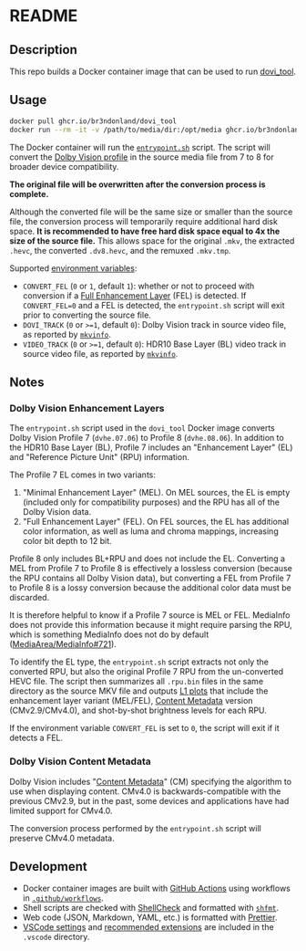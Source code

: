 # README

## Description

This repo builds a Docker container image that can be used to run [dovi_tool](https://github.com/quietvoid/dovi_tool).

## Usage

```sh
docker pull ghcr.io/br3ndonland/dovi_tool
docker run --rm -it -v /path/to/media/dir:/opt/media ghcr.io/br3ndonland/dovi_tool '<filename>' dvhe.07
```

The Docker container will run the [`entrypoint.sh`](./dovi_tool/entrypoint.sh) script. The script will convert the [Dolby Vision profile](https://professionalsupport.dolby.com/s/article/What-is-Dolby-Vision-Profile?language=en_US) in the source media file from 7 to 8 for broader device compatibility.

**The original file will be overwritten after the conversion process is complete.**

Although the converted file will be the same size or smaller than the source file, the conversion process will temporarily require additional hard disk space. **It is recommended to have free hard disk space equal to 4x the size of the source file.** This allows space for the original `.mkv`, the extracted `.hevc`, the converted `.dv8.hevc`, and the remuxed `.mkv.tmp`.

Supported [environment variables](https://docs.docker.com/reference/cli/docker/container/run/#env):

- `CONVERT_FEL` (`0` or `1`, default `1`): whether or not to proceed with conversion if a [Full Enhancement Layer](#dolby-vision-enhancement-layers) (FEL) is detected. If `CONVERT_FEL=0` and a FEL is detected, the `entrypoint.sh` script will exit prior to converting the source file.
- `DOVI_TRACK` (`0` or `>=1`, default `0`): Dolby Vision track in source video file, as reported by [`mkvinfo`](https://mkvtoolnix.download/doc/mkvinfo.html).
- `VIDEO_TRACK` (`0` or `>=1`, default `0`): HDR10 Base Layer (BL) video track in source video file, as reported by [`mkvinfo`](https://mkvtoolnix.download/doc/mkvinfo.html).

## Notes

### Dolby Vision Enhancement Layers

The `entrypoint.sh` script used in the `dovi_tool` Docker image converts Dolby Vision Profile 7 (`dvhe.07.06`) to Profile 8 (`dvhe.08.06`). In addition to the HDR10 Base Layer (BL), Profile 7 includes an "Enhancement Layer" (EL) and "Reference Picture Unit" (RPU) information.

The Profile 7 EL comes in two variants:

1. "Minimal Enhancement Layer" (MEL). On MEL sources, the EL is empty (included only for compatibility purposes) and the RPU has all of the Dolby Vision data.
2. "Full Enhancement Layer" (FEL). On FEL sources, the EL has additional color information, as well as luma and chroma mappings, increasing color bit depth to 12 bit.

Profile 8 only includes BL+RPU and does not include the EL. Converting a MEL from Profile 7 to Profile 8 is effectively a lossless conversion (because the RPU contains all Dolby Vision data), but converting a FEL from Profile 7 to Profile 8 is a lossy conversion because the additional color data must be discarded.

It is therefore helpful to know if a Profile 7 source is MEL or FEL. MediaInfo does not provide this information because it might require parsing the RPU, which is something MediaInfo does not do by default ([MediaArea/MediaInfo#721](https://github.com/MediaArea/MediaInfo/issues/721)).

To identify the EL type, the `entrypoint.sh` script extracts not only the converted RPU, but also the original Profile 7 RPU from the un-converted HEVC file. The script then summarizes all `.rpu.bin` files in the same directory as the source MKV file and outputs [L1 plots](https://professionalsupport.dolby.com/s/article/Dolby-Vision-Content-Creation-Best-Practices-Guide?language=en_US) that include the enhancement layer variant (MEL/FEL), [Content Metadata](#dolby-vision-content-metadata) version (CMv2.9/CMv4.0), and shot-by-shot brightness levels for each RPU.

If the environment variable `CONVERT_FEL` is set to `0`, the script will exit if it detects a FEL.

### Dolby Vision Content Metadata

Dolby Vision includes "[Content Metadata](https://professionalsupport.dolby.com/s/article/Dolby-Vision-Metadata-Levels?language=en_US)" (CM) specifying the algorithm to use when displaying content. CMv4.0 is backwards-compatible with the previous CMv2.9, but in the past, some devices and applications have had limited support for CMv4.0.

The conversion process performed by the `entrypoint.sh` script will preserve CMv4.0 metadata.

## Development

- Docker container images are built with [GitHub Actions](https://docs.github.com/en/actions) using workflows in [`.github/workflows`](./.github/workflows/ci.yml).
- Shell scripts are checked with [ShellCheck](https://github.com/koalaman/shellcheck) and formatted with [`shfmt`](https://github.com/mvdan/sh).
- Web code (JSON, Markdown, YAML, etc.) is formatted with [Prettier](https://prettier.io/).
- [VSCode settings](https://code.visualstudio.com/docs/getstarted/settings) and [recommended extensions](https://code.visualstudio.com/docs/editor/extension-marketplace#_workspace-recommended-extensions) are included in the `.vscode` directory.
